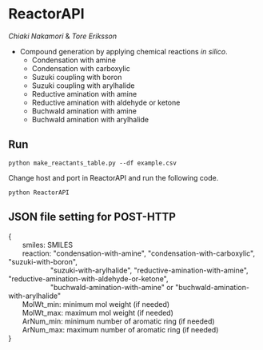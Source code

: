 # ReactorAPI

*Chiaki Nakamori* & *Tore Eriksson*

- Compound generation by applying chemical reactions *in silico*.
  + Condensation with amine
  + Condensation with carboxylic
  + Suzuki coupling with boron
  + Suzuki coupling with arylhalide
  + Reductive amination with amine
  + Reductive amination with aldehyde or ketone
  + Buchwald amination with amine
  + Buchwald amination with arylhalide

## Run
```
python make_reactants_table.py --df example.csv
```
Change host and port in ReactorAPI and run the following code.
```
python ReactorAPI
```

## JSON file setting for POST-HTTP
{  
&emsp;&emsp;smiles: SMILES  
&emsp;&emsp;reaction: "condensation-with-amine", "condensation-with-carboxylic", "suzuki-with-boron",  
&emsp;&emsp;&emsp;&emsp;&emsp;&emsp;"suzuki-with-arylhalide", "reductive-amination-with-amine", "reductive-amination-with-aldehyde-or-ketone",  
&emsp;&emsp;&emsp;&emsp;&emsp;&emsp;"buchwald-amination-with-amine" or "buchwald-amination-with-arylhalide"  
&emsp;&emsp;MolWt_min: minimum mol weight (if needed)  
&emsp;&emsp;MolWt_max: maximum mol weight (if needed)  
&emsp;&emsp;ArNum_min: minimum number of aromatic ring (if needed)  
&emsp;&emsp;ArNum_max: maximum number of aromatic ring (if needed)  
}
